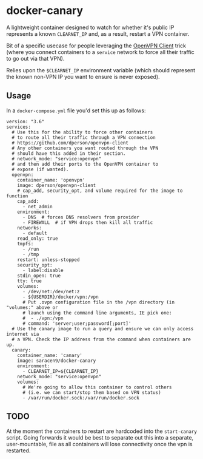 # docker-canary
A lightweight container designed to watch for whether it's public IP represents a known `CLEARNET_IP` and, as a result, restart a VPN container.

Bit of a specific usecase for people leveraging the [OpenVPN Client](https://github.com/dperson/openvpn-client) trick (where you connect containers to a `service` network to force all their traffic to go out via that VPN).

Relies upon the `$CLEARNET_IP` environment variable (which should represent the known non-VPN IP you want to ensure is never exposed).

## Usage
In a `docker-compose.yml` file you'd set this up as follows:

```
version: "3.6"
services:
  # Use this for the ability to force other containers
  # to route all their traffic through a VPN connection
  # https://github.com/dperson/openvpn-client
  # Any other containers you want routed through the VPN
  # should have this added in their section.
  # network_mode: "service:openvpn"
  # and then add their ports to the OpenVPN container to
  # expose (if wanted).
  openvpn:
    container_name: 'openvpn'
    image: dperson/openvpn-client
    # cap_add, security_opt, and volume required for the image to function
    cap_add:
      - net_admin
    environment:
      - DNS  # forces DNS resolvers from provider
      - FIREWALL  # if VPN drops then kill all traffic
    networks:
      - default
    read_only: true
    tmpfs:
      - /run
      - /tmp
    restart: unless-stopped
    security_opt:
      - label:disable
    stdin_open: true
    tty: true
    volumes:
      - /dev/net:/dev/net:z
      - ${USERDIR}/docker/vpn:/vpn
      # Put .ovpn configuration file in the /vpn directory (in "volumes:" above or
      # launch using the command line arguments, IE pick one:
      #  - ./vpn:/vpn
      # command: 'server;user;password[;port]'
  # Use the canary image to run a query and ensure we can only access internet via
  # a VPN. Check the IP address from the command when containers are up.
  canary:
    container_name: 'canary'
    image: saracen9/docker-canary
    environment:
      - CLEARNET_IP=${CLEARNET_IP}
    network_mode: "service:openvpn"
    volumes:
      # We're going to allow this container to control others
      # (i.e. we can start/stop them based on VPN status)
      - /var/run/docker.sock:/var/run/docker.sock
```

## TODO
At the moment the containers to restart are hardcoded into the `start-canary` script. Going forwards it would be best to separate out this into a separate, user-mountable, file as all containers will lose connectivity once the vpn is restarted.
